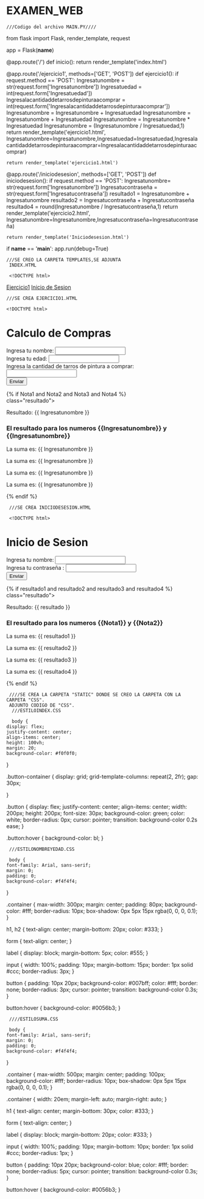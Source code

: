 # EXAMEN_WEB

    ///Codigo del archivo MAIN.PY////

from flask import Flask, render_template, request

app = Flask(__name__)

@app.route('/')
def inicio():
    return render_template('index.html')


@app.route('/ejercicio1', methods=['GET', 'POST'])
def ejercicio1():
    if request.method == 'POST':
        Ingresatunombre = str(request.form['Ingresatunombre'])
        Ingresatuedad = int(request.form['Ingresatuedad'])
        Ingresalacantidaddetarrosdepinturaacomprar = int(request.form['Ingresalacantidaddetarrosdepinturaacomprar'])
        Ingresatunombre = Ingresatunombre + Ingresatuedad
        Ingresatunombre = Ingresatunombre + Ingresatuedad
        Ingresatunombre = Ingresatunombre * Ingresatuedad
        Ingresatunombre = (Ingresatunombre / Ingresatuedad,1)
        return render_template('ejercicio1.html', Ingresatunombre=Ingresatunombre,Ingresatuedad=Ingresatuedad,Ingresalacantidaddetarrosdepinturaacomprar=Ingresalacantidaddetarrosdepinturaacomprar)

    return render_template('ejercicio1.html')


@app.route('/iniciodesesion', methods=['GET', 'POST'])
def iniciodesesion():
    if request.method == 'POST':
        Ingresatunombre=  str(request.form['Ingresatunombre'])
        Ingresatucontraseña = str(request.form['Ingresatucontraseña'])
        resultado1 = Ingresatunombre + Ingresatunombre
        resultado2 = Ingresatucontraseña + Ingresatucontraseña
        resultado4 = round(Ingresatunombre / Ingresatucontraseña,1)
        return render_template('ejercicio2.html', Ingresatunombre=Ingresatunombre,Ingresatucontraseña=Ingresatucontraseña)

    return render_template('Iniciodesesion.html')


if __name__ == '__main__':
    app.run(debug=True)


    ///SE CREO LA CARPETA TEMPLATES,SE ADJUNTA
     INDEX.HTML

     <!DOCTYPE html>
<html lang="es">
<head>
<meta charset="UTF-8">
<meta name="viewport" content="width=device-width, initial-scale=1.0">
<link rel="stylesheet" type="text/css" href="/static/css/estilosIndex.css">
<!--<link href="{{ url_for('static', filename='css/miestilo.css') }}" rel="stylesheet" type="text/css"> -->

<title>Ejercicios</title>
</head>
<body>
  <div class="button-container">
    <a href="ejercicio1" class="button">Ejercicio1</a>
    <a href="iniciodesesion" class="button">Inicio de Sesion</a>
  </div>
</body>

    ///SE CREA EJERCICIO1.HTML

    <!DOCTYPE html>
<html>
<head>
    <title>Ejercicio 1</title>
    <link rel="stylesheet" type="text/css" href="/static/css/estilosSuma.css">
</head>
<body>
<div class="container">
    <h1>Calculo de Compras</h1>
        <form action="/ejercicio1" method="POST">
        <label for="Ingresatunombre">Ingresa tu nombre:</label>
        <input type="text" id="Ingresatunombre" name="Ingresatunombre" required>
        <br>
        <label for="Ingresatuedad">Ingresa tu edad:</label>
        <input type="number" id="Ingresatuedad" name="Ingresatuedad" required>
        <br>
        <label for="Ingresalacantidaddetarrosdepinturacomprar">Ingresa la cantidad de tarros de pintura a comprar:</label>
        <input type="number" id="Ingresalacantidaddetarrosdepinturacomprar" name="Ingresalacantidaddetarrosdepinturaacomprar" required>
        <br>
        <button type="submit">Enviar</button>
    </form>
    {% if Nota1 and Nota2 and Nota3 and Nota4 %}
    <div> class="resultado">
        <p>Resultado: {{ Ingresatunombre }}</p>
        <h3>El resultado para los numeros {{Ingresatunombre}} y {{Ingresatunombre}}</h3>
        <p>La suma es: {{ Ingresatunombre }}</p>
        <p>La suma es: {{ Ingresatunombre }}</p>
        <p>La suma es: {{ Ingresatunombre }}</p>
        <p>La suma es: {{ Ingresatunombre }}</p>
    </div>
    {% endif %}

</body>
</html>

     ///SE CREA INICIODESESION.HTML

     <!DOCTYPE html>
<html>
<head>
    <title>Inicio de Sesion</title>
    <link rel="stylesheet" type="text/css" href="/static/css/estilosSuma.css">
</head>
<body>
<div class="container">
    <h1>Inicio de Sesion</h1>
    <form action="/iniciodesesion" method="POST">
        <form action="/" method="POST">
        <label for="Ingresatunombre">Ingresa tu nombre:</label>
        <input type="text" id="Ingresatunombre" name="Ingresatunombre" required>
        <br>
        <label for="Ingresatucontraseña">Ingresa tu contraseña :</label>
        <input type="text" id="Ingresatucontraseña" name="Ingresatucontraseña" required>
        <br>
        <button type="submit">Enviar</button>
   </form>
    {% if resultado1 and resultado2 and resultado3 and resultado4 %}
    <div> class="resultado">
        <p>Resultado: {{ resultado }}</p>
        <h3>El resultado para los numeros {{Nota1}} y {{Nota2}}</h3>
        <p>La suma es: {{ resultado1 }}</p>
        <p>La suma es: {{ resultado2 }}</p>
        <p>La suma es: {{ resultado3 }}</p>
        <p>La suma es: {{ resultado4 }}</p>
    </div>
    {% endif %}

</body>
</html>




     ////SE CREA LA CARPETA "STATIC" DONDE SE CREO LA CARPETA CON LA CARPETA "CSS".
     ADJUNTO CODIGO DE "CSS".
      ///ESTILOINDEX.CSS

      body {
    display: flex;
    justify-content: center;
    align-items: center;
    height: 100vh;
    margin: 20;
    background-color: #f0f0f0;
  }

  .button-container {
    display: grid;
    grid-template-columns: repeat(2, 2fr);
    gap: 30px;

  }


  .button  {
    display: flex;
    justify-content: center;
    align-items: center;
    width: 200px;
    height: 200px;
    font-size: 30px;
    background-color: green;
    color: white;
    border-radius: 0px;
    cursor: pointer;
    transition: background-color 0.2s ease;
  }


  .button:hover {
    background-color: bl;
  }


     ///ESTILONOMBREYEDAD.CSS

     body {
    font-family: Arial, sans-serif;
    margin: 0;
    padding: 0;
    background-color: #f4f4f4;
}

.container {
    max-width: 300px;
    margin: center;
    padding: 80px;
    background-color: #fff;
    border-radius: 10px;
    box-shadow: 0px 5px 15px rgba(0, 0, 0, 0.1);
}


h1, h2 {
    text-align: center;
    margin-bottom: 20px;
    color: #333;
}

form {
    text-align: center;
}

label {
    display: block;
    margin-bottom: 5px;
    color: #555;
}

input {
    width: 100%;
    padding: 10px;
    margin-bottom: 15px;
    border: 1px solid #ccc;
    border-radius: 3px;
}

button {
    padding: 10px 20px;
    background-color: #007bff;
    color: #fff;
    border: none;
    border-radius: 3px;
    cursor: pointer;
    transition: background-color 0.3s;
}

button:hover {
    background-color: #0056b3;
}


     ////ESTILOSUMA.CSS

     body {
    font-family: Arial, sans-serif;
    margin: 0;
    padding: 0;
    background-color: #f4f4f4;
}

.container {
    max-width: 500px;
    margin: center;
    padding: 100px;
    background-color: #fff;
    border-radius: 10px;
    box-shadow: 0px 5px 15px rgba(0, 0, 0, 0.1);
}

.container {
  width: 20em;
  margin-left: auto;
  margin-right: auto;
}


h1 {
    text-align: center;
    margin-bottom: 30px;
    color: #333;
}

form {
    text-align: center;
}

label {
    display: block;
    margin-bottom: 20px;
    color: #333;
}

input {
    width: 100%;
    padding: 10px;
    margin-bottom: 10px;
    border: 1px solid #ccc;
    border-radius: 1px;
}

button {
    padding: 10px 20px;
    background-color: blue;
    color: #fff;
    border: none;
    border-radius: 5px;
    cursor: pointer;
    transition: background-color 0.3s;
}

button:hover {
    background-color: #0056b3;
}

      
